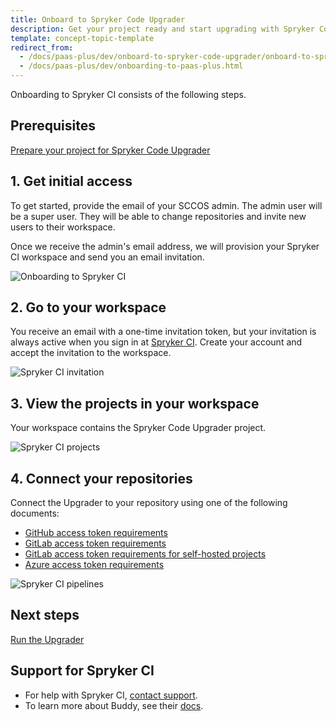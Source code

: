 ```yaml
---
title: Onboard to Spryker Code Upgrader
description: Get your project ready and start upgrading with Spryker Code Upgrader
template: concept-topic-template
redirect_from:
  - /docs/paas-plus/dev/onboard-to-spryker-code-upgrader/onboard-to-spryker-code-upgrader.html
  - /docs/paas-plus/dev/onboarding-to-paas-plus.html
---
```


Onboarding to Spryker CI consists of the following steps.

## Prerequisites

[Prepare your project for Spryker Code Upgrader](/docs/scu/dev/onboard-to-spryker-code-upgrader/prepare-a-project-for-spryker-code-upgrader.html)


## 1. Get initial access

To get started, provide the email of your SCCOS admin. The admin user will be a super user. They will be able to change repositories and invite new users to their workspace.

Once we receive the admin's email address, we will provision your Spryker CI workspace and send you an email invitation.

![Onboarding to Spryker CI](https://spryker.s3.eu-central-1.amazonaws.com/docs/paas%2B/dev/onboard-to-spryker-code-upgrader/onboard-to-spryker-code-upgrader.md/onboarding-to-spryker-ci.png)

## 2. Go to your workspace

You receive an email with a one-time invitation token, but your invitation is always active when you sign in at [Spryker CI](https://buddy.works/). Create your account and accept the invitation to the workspace.

![Spryker CI invitation](https://spryker.s3.eu-central-1.amazonaws.com/docs/paas%2B/dev/onboard-to-spryker-code-upgrader/onboard-to-spryker-code-upgrader.md/spryker-ci-invitation.png)

## 3. View the projects in your workspace

Your workspace contains the Spryker Code Upgrader project.

![Spryker CI projects](https://spryker.s3.eu-central-1.amazonaws.com/docs/paas%2B/dev/onboard-to-spryker-code-upgrader/onboard-to-spryker-code-upgrader.md/projects.png)

## 4. Connect your repositories

Connect the Upgrader to your repository using one of the following documents:

* [GitHub access token requirements](/docs/scu/dev/onboard-to-spryker-code-upgrader/connect-spryker-ci-to-a-gitlab-managed-project.html#prerequisites)
* [GitLab access token requirements](/docs/scu/dev/onboard-to-spryker-code-upgrader/connect-spryker-ci-to-a-gitlab-managed-project.html#prerequisites)
* [GitLab access token requirements for self-hosted projects](/docs/scu/dev/onboard-to-spryker-code-upgrader/connect-spryker-ci-to-a-project-self-hosted-with-gitlab.html#prerequisites)
* [Azure access token requirements](/docs/scu/dev/onboard-to-spryker-code-upgrader/connect-spryker-ci-to-a-azure-managed-project.html#prerequisites)

![Spryker CI pipelines](https://spryker.s3.eu-central-1.amazonaws.com/docs/paas%2B/dev/onboard-to-spryker-code-upgrader/onboard-to-spryker-code-upgrader.md/pipelines.png)

## Next steps

[Run the Upgrader](/docs/scu/dev/run-spryker-code-upgrader.html)


## Support for Spryker CI

* For help with Spryker CI, [contact support](https://spryker.force.com/support/s/).
* To learn more about Buddy, see their [docs](https://buddy.works/docs).
